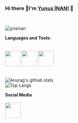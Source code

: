 ### Hi there 👋I'm [Yunus İNAN!](https://github.com/Ynsinan) 👋
<br/>
<p align="left"> 
  <img src="https://komarev.com/ghpvc/?username=ynsinan"%20 alt="ynsinan"/> 
</p>

**Languages and Tools:**  
<br/>
<br/>
<code><img height="50" src="https://www.flaticon.com/svg/vstatic/svg/226/226777.svg?token=exp=1610576956~hmac=ffe5260c01f861861c3b7f7d468146af"></code>
<code><img height="50" src="https://www.flaticon.com/svg/vstatic/svg/919/919827.svg?token=exp=1610577079~hmac=d07ad5cdc980bd2fa0b29a876983b0c6"></code>
<code><img height="50" src="https://www.flaticon.com/svg/vstatic/svg/919/919826.svg?token=exp=1610577134~hmac=fb44a99b4e3b9d00115475ae39a59548"></code>
<br/><br/><br/>
![Anurag's github stats](https://github-readme-stats.vercel.app/api?username=Ynsinan&theme=midnight-purple&show_icons=true)<br/>
![Top Langs](https://github-readme-stats.vercel.app/api/top-langs/?username=Ynsinan&layout=compact&theme=midnight-purple)

**Social Media**<br/><br/>
<code><a href="https://www.linkedin.com/in/yunusinan/"><!-- resimle link oluşturma.--><img src="https://www.flaticon.com/svg/vstatic/svg/174/174857.svg?token=exp=1610578036~hmac=d3be78c5f9f78daa7737042915c13b8d" height="50"></a></code>



<!--
**Ynsinan/Ynsinan** is a ✨ _special_ ✨ repository because its `README.md` (this file) appears on your GitHub profile.

Here are some ideas to get you started:

- 🔭 I’m currently working on ...
- 🌱 I’m currently learning ...
- 👯 I’m looking to collaborate on ...
- 🤔 I’m looking for help with ...
- 💬 Ask me about ...
- 📫 How to reach me: ...
- 😄 Pronouns: ...
- ⚡ Fun fact: ...

-->
